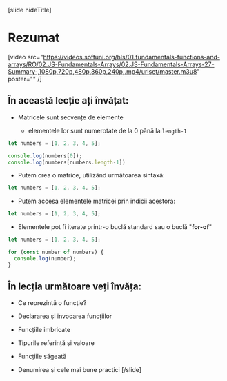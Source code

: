 [slide hideTitle]
# Rezumat

[video src="https://videos.softuni.org/hls/01.fundamentals-functions-and-arrays/RO/02.JS-Fundamentals-Arrays/02.JS-Fundamentals-Arrays-27-Summary-,1080p,720p,480p,360p,240p,.mp4/urlset/master.m3u8" poster="" /]

## În această lecție ați învățat: 

- Matricele sunt secvențe de elemente 

    - elementele lor sunt numerotate de la  0 până la `length-1`

``` js live
let numbers = [1, 2, 3, 4, 5];

console.log(numbers[0]);
console.log(numbers[numbers.length-1])
```

- Putem crea o matrice, utilizând următoarea sintaxă: 
``` js 
let numbers = [1, 2, 3, 4, 5];
```
- Putem accesa elementele matricei prin indicii acestora:

``` js 
let numbers = [1, 2, 3, 4, 5];
```
- Elementele pot fi iterate printr-o buclă standard sau o buclă "**for-of**" 
``` js live
let numbers = [1, 2, 3, 4, 5];

for (const number of numbers) {
  console.log(number);
}
```

## În lecția următoare veți învăța:

- Ce reprezintă o funcție?

- Declararea și invocarea funcțiilor

- Funcțiile imbricate

- Tipurile referință și valoare

- Funcțiile săgeată

- Denumirea și cele mai bune practici
[/slide]
